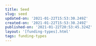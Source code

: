 ```yaml
---
title: Seed
slug: seed
updated-on: '2021-01-22T15:53:30.249Z'
created-on: '2021-01-22T15:53:30.249Z'
published-on: '2021-01-22T20:53:45.324Z'
layout: '[funding-types].html'
tags: funding-types
---
```



